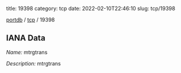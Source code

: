 title: 19398
category: tcp
date: 2022-02-10T22:46:10
slug: tcp/19398

[portdb](/) / [tcp](/category/tcp.html) / 19398


## IANA Data

_Name:_ mtrgtrans

_Description:_ mtrgtrans

